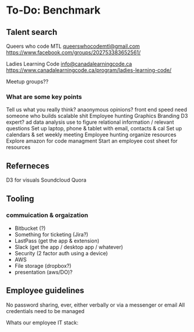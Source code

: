 # To-Do: Benchmark

## Talent search

Queers who code MTL
queerswhocodemtl@gmail.com
https://www.facebook.com/groups/202753383652561/

Ladies Learning Code
info@canadalearningcode.ca
https://www.canadalearningcode.ca/program/ladies-learning-code/

Meetup groups??

### What are some key points

Tell us what you really think? anaonymous opinions?
front end speed
need someone who builds scalable shit
Employee hunting
Graphics
Branding
D3 expert?
ad data analysis use to figure relational information / relevant questions
Set up laptop, phone & tablet with email, contacts & cal
Set up calendars & set weekly meeting
Employee hunting organize resources
Explore amazon for code managment
Start an employee cost sheet for resources

## Referneces

D3 for visuals
Soundcloud
Quora

## Tooling

### commuication & orgaization

- Bitbucket (?)
- Something for ticketing (Jira?)
- LastPass (get the app & extension)
- Slack (get the app / desktop app / whatever)
- Security (2 factor auth using a device)
- AWS
- File storage (dropbox?)
- presentation (aws/DO)?

## Employee guidelines

No password sharing, ever, either verbally or via a messenger or email
All credentials need to be managed

Whats our employee IT stack:
